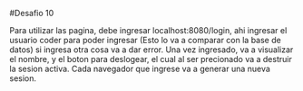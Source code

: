#Desafio 10

Para utilizar las pagina, debe ingresar localhost:8080/login, ahi ingresar el usuario coder para poder ingresar (Esto lo va a comparar con la base de datos) si ingresa otra cosa va a dar error.
Una vez ingresado, va a visualizar el nombre, y el boton para deslogear, el cual al ser precionado va a destruir la sesion activa.
Cada navegador que ingrese va a generar una nueva sesion.